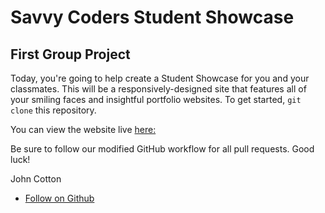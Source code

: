 # Savvy Coders Student Showcase
## First Group Project

Today, you're going to help create a Student Showcase for you and your classmates. This will be a responsively-designed site that features all of your smiling faces and insightful portfolio websites. To get started, `git clone` this repository.

You can view the website live [here:](https://www.twp3.netlify.com)

Be sure to follow our modified GitHub workflow for all pull requests. Good luck!

<!-- Example -->
John Cotton
+ [Follow on Github](https://github.com/thejohncotton)

